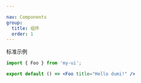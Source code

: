 ```yaml
---

nav: Components
group: 
  title: 组件
  order: 1
---
```


标准示例

```jsx
import { Foo } from 'my-ui';

export default () => <Foo title="Hello dumi!" />
```
